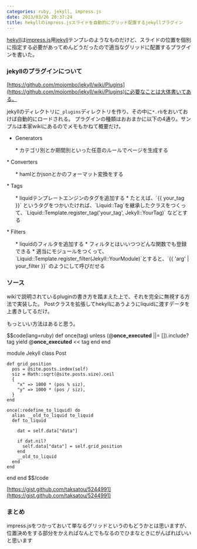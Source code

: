 ```yaml
---
categories: ruby, jekyll, impress.js
date: 2013/03/26 20:37:24
title: hekyllのimpress.jsスライドを自動的にグリッド配置するjekyllプラグイン
---
```


[hekyll](https://github.com/bmcmurray/hekyll)は[impress.js](https://github.com/bartaz/impress.js/)用[jekyll](https://github.com/mojombo/jekyll)テンプレのようなものだけど、スライドの位置を個別に指定する必要があってめんどうだったので適当なグリッドに配置するプラグインを書いた。


### jekyllのプラグインについて

[https://github.com/mojombo/jekyll/wiki/Plugins](https://github.com/mojombo/jekyll/wiki/Plugins)に必要なことは大体書いてある。

jekyllのディレクトリに`_plugins`ディレクトリを作り、その中に`*.rb`をおいておけば自動的にロードされる。
プラグインの種類はおおまかに以下の4通り。サンプルは本家wikiにあるのでメモもかねて概要だけ。

* Generators 
<ul>
* カテゴリ別とか期間別といった任意のルールでページを生成する
</ul>
* Converters
<ul>
* hamlとかjsonとかのフォーマット変換をする
</ul>
* Tags
<ul>
* liquidテンプレートエンジンのタグを追加する
* たとえば、`{{ your_tag }}` というタグをつかいたければ、`Liquid::Tag`を継承したクラスをつくって、`Liquid::Template.register_tag('your_tag', Jekyll::YourTag)` などとする
</ul>
* Filters
<ul>
* liquidのフィルタを追加する
* フィルタとはいいつつどんな関数でも登録できる
* 適当にモジュールをつくって、`Liquid::Template.register_filter(Jekyll::YourModule)`とすると、`{{ 'arg' | your_filter }}` のようにして呼びだせる
</ul>


### ソース

wikiで説明されているpluginの書き方を踏まえた上で、それを完全に無視する方法で実装した。
Postクラスを拡張してhekyllにあうようにliquidに渡すデータを上書きしてるだけ。

もっといい方法はあると思う。

$$code(lang=ruby)
def once(tag)
  unless (@__once_executed__ ||= []).include? tag
    yield
    @__once_executed__ << tag
  end
end

module Jekyll
  class Post
    
    def grid_position
      pos = @site.posts.index(self)
      siz = Math::sqrt(@site.posts.size).ceil
      {
        "x" => 1000 * (pos % siz),
        "y" => 1000 * (pos / siz),
      }
    end

    once(:redefine_to_liquid) do
      alias __old_to_liquid to_liquid
      def to_liquid

        dat = self.data["data"]

        if dat.nil?
          self.data["data"] = self.grid_position
        end
        __old_to_liquid
      end
    end
    
  end
end
$$/code

[https://gist.github.com/taksatou/5244991](https://gist.github.com/taksatou/5244991)


### まとめ

impress.jsをつかっておいて単なるグリッドというのもどうかとは思いますが、位置決めをする部分をかえればなんとでもなるのでひまなときにがんばればいいと思います
